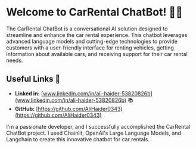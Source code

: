 # Welcome to CarRental ChatBot! 🚀🤖

The CarRental ChatBot is a conversational AI solution designed to streamline and enhance the car rental experience. This chatbot leverages advanced language models and cutting-edge technologies to provide customers with a user-friendly interface for renting vehicles, getting information about available cars, and receiving support for their car rental needs.

## Useful Links 🔗

- **Linked in:** [www.linkedin.com/in/ali-haider-53820826b](www.linkedin.com/in/ali-haider-53820826b) 📚
- **GitHub:**   [https://github.com/AliHaider0343](https://github.com/AliHaider0343)  

I'm a passionate developer, and I successfully accomplished the CarRental ChatBot project. I used Chainlit, OpenAI's Large Language Models, and Langchain to create this innovative chatbot for car rentals.
